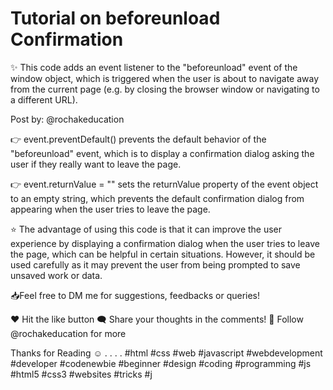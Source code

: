 # Tutorial on beforeunload Confirmation 

✨ This code adds an event listener to the "beforeunload" event of the window object, which is triggered when the user is about to navigate away from the current page (e.g. by closing the browser window or navigating to a different URL).

Post by: @rochakeducation

👉 event.preventDefault() prevents the default behavior of the "beforeunload" event, which is to display a confirmation dialog asking the user if they really want to leave the page.

👉 event.returnValue = "" sets the returnValue property of the event object to an empty string, which prevents the default confirmation dialog from appearing when the user tries to leave the page.

⭐ The advantage of using this code is that it can improve the user experience by displaying a confirmation dialog when the user tries to leave the page, which can be helpful in certain situations. However, it should be used carefully as it may prevent the user from being prompted to save unsaved work or data.

📥Feel free to DM me for suggestions, feedbacks or queries!

❤️ Hit the like button
🗨️ Share your thoughts in the comments!
🚀 Follow @rochakeducation  for more

Thanks for Reading ☺️
.
.
.
.
#html #css #web #javascript #webdevelopment #developer #codenewbie #beginner #design #coding #programming #js #html5 #css3 #websites #tricks #j
